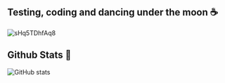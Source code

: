## Testing, coding and dancing under the moon ☕
![sHq5TDhfAq8](https://github.com/user-attachments/assets/45b1770f-6a3f-4808-988f-e89ee7af96b3)

## Github Stats 🍄
![GitHub stats](https://github-readme-stats.vercel.app/api?username=kryakena&theme=tokyonight)
